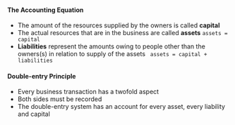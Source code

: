 
#### The Accounting Equation
- The amount of the resources supplied by the owners is called **capital**
- The actual resources that are in the business are called **assets**
`assets = capital`
- **Liabilities** represent the amounts owing to people other than the owners(s) in relation to supply of the assets
` assets = capital + liabilities`

#### Double-entry Principle
- Every business transaction has a twofold aspect
- Both sides must be recorded
- The double-entry system has an account for every asset, every liability and capital



